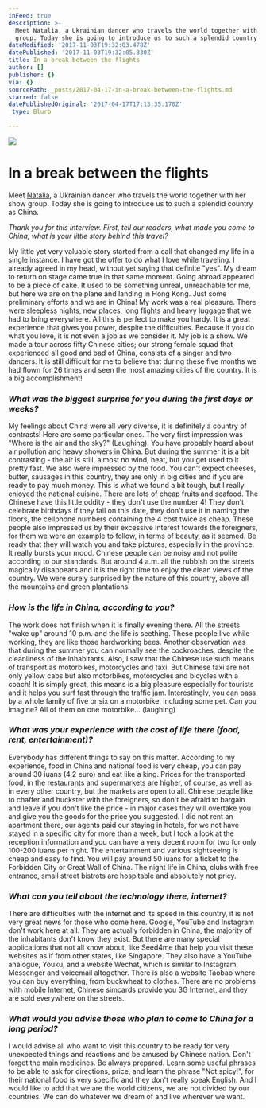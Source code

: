 ```yaml
---
inFeed: true
description: >-
  Meet Natalia, a Ukrainian dancer who travels the world together with her show
  group. Today she is going to introduce us to such a splendid country as China.
dateModified: '2017-11-03T19:32:03.478Z'
datePublished: '2017-11-03T19:32:05.330Z'
title: In a break between the flights
author: []
publisher: {}
via: {}
sourcePath: _posts/2017-04-17-in-a-break-between-the-flights.md
starred: false
datePublishedOriginal: '2017-04-17T17:13:35.170Z'
_type: Blurb

---
```

![](https://the-grid-user-content.s3-us-west-2.amazonaws.com/6f0f9a31-a09c-425a-967b-eca3383f5ddf.jpg)

# **In a break between the flights**

Meet [Natalia][0], a Ukrainian dancer who travels the world together with her show group. Today she is going to introduce us to such a splendid country as China.

_Thank you for this interview. First, tell our readers, what made you come to China, what is your little story behind this travel?_

My little yet very valuable story started from a call that changed my life in a single instance. I have got the offer to do what I love while traveling. I already agreed in my head, without yet saying that definite "yes". My dream to return on stage came true in that same moment. Going abroad appeared to be a piece of cake. It used to be something unreal, unreachable for me, but here we are on the plane and landing in Hong Kong. Just some preliminary efforts and we are in China! My work was a real pleasure. There were sleepless nights, new places, long flights and heavy luggage that we had to bring everywhere. All this is perfect to make you hardy. It is a great experience that gives you power, despite the difficulties. Because if you do what you love, it is not even a job as we consider it. My job is a show. We made a tour across fifty Chinese cities; our strong female squad that experienced all good and bad of China, consists of a singer and two dancers. It is still difficult for me to believe that during these five months we had flown for 26 times and seen the most amazing cities of the country. It is a big accomplishment!

### _What was the biggest surprise for you during the first days or weeks?_

My feelings about China were all very diverse, it is definitely a country of contrasts! Here are some particular ones. The very first impression was "Where is the air and the sky?" (Laughing). You have probably heard about air pollution and heavy showers in China. But during the summer it is a bit contrasting - the air is still, almost no wind, heat, but you get used to it pretty fast. We also were impressed by the food. You can't expect cheeses, butter, sausages in this country, they are only in big cities and if you are ready to pay much money. This is what we found a bit tough, but I really enjoyed the national cuisine. There are lots of cheap fruits and seafood. The Chinese have this little oddity - they don't use the number 4! They don't celebrate birthdays if they fall on this date, they don't use it in naming the floors, the cellphone numbers containing the 4 cost twice as cheap. These people also impressed us by their excessive interest towards the foreigners, for them we were an example to follow, in terms of beauty, as it seemed. Be ready that they will watch you and take pictures, especially in the province. It really bursts your mood. Chinese people can be noisy and not polite according to our standards. But around 4 a.m. all the rubbish on the streets magically disappears and it is the right time to enjoy the clean views of the country. We were surely surprised by the nature of this country, above all the mountains and green plantations.

### _How is the life in China, according to you?_

The work does not finish when it is finally evening there. All the streets "wake up" around 10 p.m. and the life is seething. These people live while working, they are like those hardworking bees. Another observation was that during the summer you can normally see the cockroaches, despite the cleanliness of the inhabitants. Also, I saw that the Chinese use such means of transport as motorbikes, motorcycles and taxi. But Chinese taxi are not only yellow cabs but also motorbikes, motorcycles and bicycles with a coach! It is simply great, this means is a big pleasure especially for tourists and it helps you surf fast through the traffic jam. Interestingly, you can pass by a whole family of five or six on a motorbike, including some pet. Can you imagine? All of them on one motorbike... (laughing)

### _What was your experience with the cost of life there (food, rent, entertainment)?_

Everybody has different things to say on this matter. According to my experience, food in China and national food is very cheap, you can pay around 30 iuans (4,2 euro) and eat like a king. Prices for the transported food, in the restaurants and supermarkets are higher, of course, as well as in every other country, but the markets are open to all. Chinese people like to chaffer and huckster with the foreigners, so don't be afraid to bargain and leave if you don't like the price - in major cases they will overtake you and give you the goods for the price you suggested. I did not rent an apartment there, our agents paid our staying in hotels, for we not have stayed in a specific city for more than a week, but I took a look at the reception information and you can have a very decent room for two for only 100-200 iuans per night. The entertainment and various sightseeing is cheap and easy to find. You will pay around 50 iuans for a ticket to the Forbidden City or Great Wall of China. The night life in China, clubs with free entrance, small street bistrots are hospitable and absolutely not pricy.

### _What can you tell about the technology there, internet?_

There are difficulties with the internet and its speed in this country, it is not very great news for those who come here. Google, YouTube and Instagram don't work here at all. They are actually forbidden in China, the majority of the inhabitants don't know they exist. But there are many special applications that not all know about, like Seed4me that help you visit these websites as if from other states, like Singapore. They also have a YouTube analogue, Youku, and a website Wechat, which is similar to Instagram, Messenger and voicemail altogether. There is also a website Taobao where you can buy everything, from buckwheat to clothes. There are no problems with mobile Internet, Chinese simcards provide you 3G Internet, and they are sold everywhere on the streets.

### _What would you advise those who plan to come to China for a long period?_

I would advise all who want to visit this country to be ready for very unexpected things and reactions and be amused by Chinese nation. Don't forget the main medicines. Be always prepared. Learn some useful phrases to be able to ask for directions, price, and learn the phrase "Not spicy!", for their national food is very specific and they don't really speak English. And I would like to add that we are the world citizens, we are not divided by our countries. We can do whatever we dream of and live wherever we want.

[0]: https://www.instagram.com/zagurskaya_nata/?hl=en